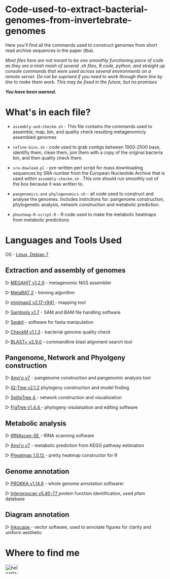 # Code-used-to-extract-bacterial-genomes-from-invertebrate-genomes
Here you'll find all the commands used to construct genomes from short read archive sequences in the paper (tba). 

*Most files here are not meant to be one smoothly functioning piece of code as they are a mish mash of several .sh files, R code, python, and straight up console commands that were used across several environments on a remote server. Do not be suprised if you need to work through them line by line to make them work. This may be fixed in the future, but no promises*

***You have been warned.***

# What's in each file?
* `assembly-and-checkm.sh`  - This file contains the commands used to assemble, map, bin, and quality check resulting metagenomicly assembled genomes 

* `refine-bins.sh` - code used to grab contigs between 1000-2500 base, identifiy them, clean them, join them with a copy of the original bacteria bin, and then quality check them.

* `sra-dowload.pl` - pre-written perl script for mass downloading sequences by SRA number from the European Nucleotide Archive that is used within `assembly-checkm.sh` . This one should run smoothly out of the box because it was written to.

* `pangenomics-and-phylogenomics.sh` - all code used to construct and analyse the genomes. Includes instrctions for: pangenome construction, phylogenetic analysis, network construction and metabolic prediction.

* `pheatmap-R-script.R` - R code used to make the metabolic heatmaps from metabolic predictions

# Languages and Tools Used

<p>OS - <a href="https://www.linux.org/">Linux, Debian 7</a> </p>

  ## Extraction and assembly of genomes
  <p>&#9659 <a href="https://github.com/voutcn/megahit"> MEGAHIT v1.2.9</a> - metagenomic NGS assembler</p> 
  <p>&#9659 <a href="https://bitbucket.org/berkeleylab/metabat/src/master/"> MetaBAT 2</a> - binning algorithm</p>
  <p>&#9659 <a href="https://github.com/lh3/minimap2minimap2"> minimap2 v2.17-r941 </a> - mapping tool</p>
  <p>&#9659 <a href= "http://www.htslib.org/" > Samtools v1.7<a/> - SAM and BAM file handling software</p>
  <p>&#9659 <a href= "https://github.com/shenwei356/seqkit" > Seqkit</a> - software for fasta manipulation </p>
  <p>&#9659 <a href= "https://ecogenomics.github.io/CheckM/" > CheckM v1.1.3</a> - bacterial genome quality check</p>
  <p>&#9659 <a href= "https://www.ncbi.nlm.nih.gov/books/NBK52640/" > BLAST+ v2.9.0</a> - commandline blast alignment search tool</p>

  ## Pangenome, Network and Phyolgeny construction
  <p>&#9659 <a href="https://merenlab.org/software/anvio/"> Anvi'o v7</a> - pangenome construction and pangenomic analysis tool </p>
  <p>&#9659 <a href="http://www.iqtree.org/">IQ-Tree v2.1.2</a> phylogeny construction and model finding</p>
  <p>&#9659 <a href="https://uni-tuebingen.de/en/fakultaeten/mathematisch-naturwissenschaftliche-fakultaet/fachbereiche/informatik/lehrstuehle/algorithms-in-bioinformatics/software/splitstree/">SplitsTree 4 </a> - network construction and visualisiation</p>
  <p>&#9659 <a href="http://tree.bio.ed.ac.uk/software/figtree/" > FigTree v1.4.4 </a> - phylogeny visulaisation and editing software</p>

  ## Metabolic analysis
  <p>&#9659 <a href = "https://github.com/UCSC-LoweLab/tRNAscan-SE" > tRNAscan-SE </a> - tRNA scanning software</p>
  <p>&#9659 <a href="https://merenlab.org/software/anvio/"> Anvi'o v7</a> - metabolic prediction from KEGG pathway estimation </p>
  <p>&#9659 <a href="https://cran.r-project.org/web/packages/pheatmap/pheatmap.pdf" > Pheatmap 1.0.12 <a/> - pretty heatmap constructor for R</p>

  ## Genome annotation
  <p>&#9659 <a href="https://github.com/tseemann/prokka">PROKKA v1.14.6</a> - whole genome annotation softwarer</p>
  <p>&#9659 <a href = "https://interproscan-docs.readthedocs.io/en/latest/Introduction.html" >Interproscan v5.40-77 </a> protein function identification, used pfam database </p>

  ## Diagram annotation
  <p>&#9659 <a href="https://inkscape.org/" > Inkscape </a> - vector software, used to annotate figures for clarity and uniform aesthetic



# Where to find me
<p align="left">
<a href="https://twitter.com/helsartandsci" target="blank"><img align="center" src="https://raw.githubusercontent.com/rahuldkjain/github-profile-readme-generator/master/src/images/icons/Social/twitter.svg" alt="helsartandsci" height="30" width="40" /></a>
</p>
